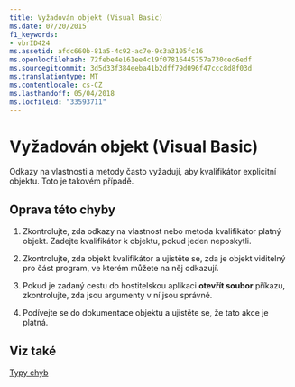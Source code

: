```yaml
---
title: Vyžadován objekt (Visual Basic)
ms.date: 07/20/2015
f1_keywords:
- vbrID424
ms.assetid: afdc660b-81a5-4c92-ac7e-9c3a3105fc16
ms.openlocfilehash: 72febe4e161ee4c19f07816445757a730cec6edf
ms.sourcegitcommit: 3d5d33f384eeba41b2dff79d096f47ccc8d8f03d
ms.translationtype: MT
ms.contentlocale: cs-CZ
ms.lasthandoff: 05/04/2018
ms.locfileid: "33593711"
---
```

# <a name="object-required-visual-basic"></a>Vyžadován objekt (Visual Basic)
Odkazy na vlastnosti a metody často vyžadují, aby kvalifikátor explicitní objektu. Toto je takovém případě.  
  
## <a name="to-correct-this-error"></a>Oprava této chyby  
  
1.  Zkontrolujte, zda odkazy na vlastnost nebo metoda kvalifikátor platný objekt. Zadejte kvalifikátor k objektu, pokud jeden neposkytli.  
  
2.  Zkontrolujte, zda objekt kvalifikátor a ujistěte se, zda je objekt viditelný pro část program, ve kterém můžete na něj odkazují.  
  
3.  Pokud je zadaný cestu do hostitelskou aplikaci **otevřít soubor** příkazu, zkontrolujte, zda jsou argumenty v ní jsou správné.  
  
4.  Podívejte se do dokumentace objektu a ujistěte se, že tato akce je platná.  
  
## <a name="see-also"></a>Viz také  
 [Typy chyb](../../../visual-basic/programming-guide/language-features/error-types.md)

